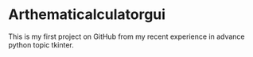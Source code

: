 # Arthematicalculatorgui
This is my first project on GitHub from my recent experience in advance python topic tkinter.
